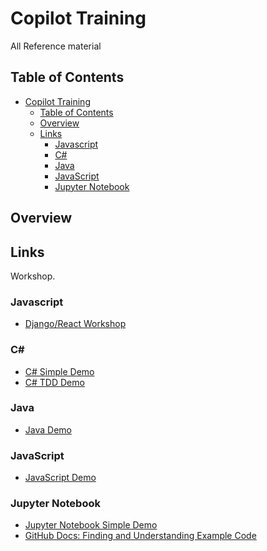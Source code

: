 # Copilot Training

All Reference material

## Table of Contents

- [Copilot Training](#copilot-training)
  - [Table of Contents](#table-of-contents)
  - [Overview](#overview)
  - [Links](#links)
    - [Javascript](#javascript)
    - [C#](#c)
    - [Java](#java)
    - [JavaScript](#javascript-1)
    - [Jupyter Notebook](#jupyter-notebook)

## Overview


## Links

Workshop.

### Javascript

- [Django/React Workshop](https://github.com/githubschool/copilot-custom-workshop-django-react-web)

### C#

- [C# Simple Demo](https://github.com/ps-copilot-sandbox/csharp-simple-demo/blob/main/README.md)
- [C# TDD Demo](https://github.com/ps-copilot-sandbox/csharp-tdd-demo)

### Java

- [Java Demo](https://github.com/ps-copilot-sandbox/copilot-demo-github-java)

### JavaScript

- [JavaScript Demo](https://github.com/ps-copilot-sandbox/copilot-demo-github-javascript)

### Jupyter Notebook

- [Jupyter Notebook Simple Demo](https://github.com/ps-copilot-sandbox/jupyternotebook-simple-demo)
- [GitHub Docs: Finding and Understanding Example Code](https://docs.github.com/en/get-started/learning-to-code/finding-and-understanding-example-code)
